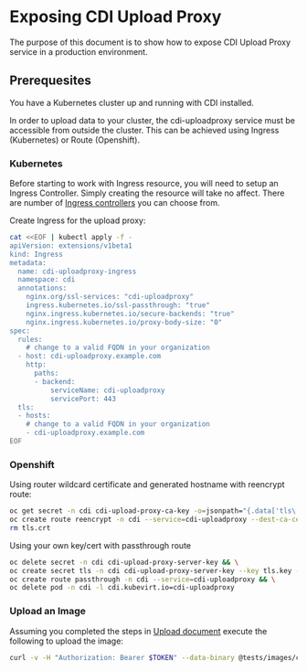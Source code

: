# Exposing CDI Upload Proxy
The purpose of this document is to show how to expose CDI Upload Proxy service in a production environment.

## Prerequesites
You have a Kubernetes cluster up and running with CDI installed.

In order to upload data to your cluster, the cdi-uploadproxy service must be accessible from outside the cluster.
This can be achieved using Ingress (Kubernetes) or Route (Openshift).


### Kubernetes

Before starting to work with Ingress resource, you will need to setup an Ingress Controller. Simply creating the resource will take no affect.
There are number of [Ingress controllers](https://kubernetes.io/docs/concepts/services-networking/ingress-controllers/) you can choose from.

Create Ingress for the upload proxy:


```bash
cat <<EOF | kubectl apply -f -
apiVersion: extensions/v1beta1
kind: Ingress
metadata:
  name: cdi-uploadproxy-ingress
  namespace: cdi
  annotations:
    nginx.org/ssl-services: "cdi-uploadproxy"
    ingress.kubernetes.io/ssl-passthrough: "true"
    nginx.ingress.kubernetes.io/secure-backends: "true"
    nginx.ingress.kubernetes.io/proxy-body-size: "0"
spec:
  rules:
    # change to a valid FQDN in your organization
  - host: cdi-uploadproxy.example.com
    http:
      paths:
      - backend:
          serviceName: cdi-uploadproxy
          servicePort: 443
  tls:
  - hosts:
    # change to a valid FQDN in your organization
    - cdi-uploadproxy.example.com
EOF
```


### Openshift

Using router wildcard certificate and generated hostname with reencrypt route:

```bash
oc get secret -n cdi cdi-upload-proxy-ca-key -o=jsonpath="{.data['tls\.crt']}" | base64 -d > tls.crt && \
oc create route reencrypt -n cdi --service=cdi-uploadproxy --dest-ca-cert=tls.crt && \
rm tls.crt
```

Using your own key/cert with passthrough route

```bash
oc delete secret -n cdi cdi-upload-proxy-server-key && \
oc create secret tls -n cdi cdi-upload-proxy-server-key --key tls.key --cert tls.crt && \
oc create route passthrough -n cdi --service=cdi-uploadproxy && \
oc delete pod -n cdi -l cdi.kubevirt.io=cdi-uploadproxy
```

### Upload an Image

Assuming you completed the steps in [Upload document](upload.md) execute the following to upload the image:

```bash
curl -v -H "Authorization: Bearer $TOKEN" --data-binary @tests/images/cirros-qcow2.img https://cdi-uploadproxy.example.com/v1alpha1/upload
```
